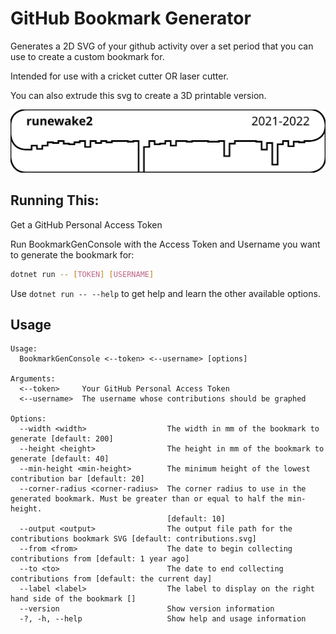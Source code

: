 # GitHub Bookmark Generator

Generates a 2D SVG of your github activity over a set period that you can use to create a custom bookmark for.

Intended for use with a cricket cutter OR laser cutter.

You can also extrude this svg to create a 3D printable version.

![Sample of the Generated Bookmark outline](sample-bookmark.svg)

## Running This:

Get a GitHub Personal Access Token

Run BookmarkGenConsole with the Access Token and Username you want to generate the bookmark for:

```sh
dotnet run -- [TOKEN] [USERNAME]
```

Use `dotnet run -- --help` to get help and learn the other available options.

## Usage

```
Usage:
  BookmarkGenConsole <--token> <--username> [options]

Arguments:
  <--token>     Your GitHub Personal Access Token
  <--username>  The username whose contributions should be graphed

Options:
  --width <width>                  The width in mm of the bookmark to generate [default: 200]
  --height <height>                The height in mm of the bookmark to generate [default: 40]
  --min-height <min-height>        The minimum height of the lowest contribution bar [default: 20]
  --corner-radius <corner-radius>  The corner radius to use in the generated bookmark. Must be greater than or equal to half the min-height.
                                   [default: 10]
  --output <output>                The output file path for the contributions bookmark SVG [default: contributions.svg]
  --from <from>                    The date to begin collecting contributions from [default: 1 year ago]
  --to <to>                        The date to end collecting contributions from [default: the current day]
  --label <label>                  The label to display on the right hand side of the bookmark []
  --version                        Show version information
  -?, -h, --help                   Show help and usage information
  ```